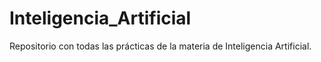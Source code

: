 # Inteligencia_Artificial
Repositorio con todas las prácticas de la materia de Inteligencia Artificial. 
